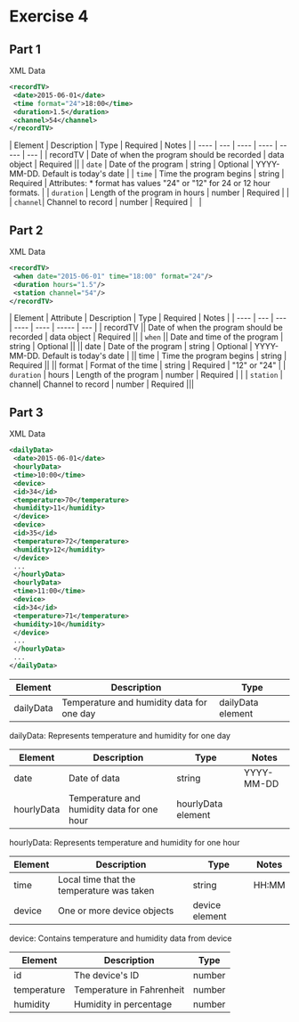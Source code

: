 # Exercise 4

## Part 1

XML Data

```xml
<recordTV>
 <date>2015-06-01</date>
 <time format="24">18:00</time>
 <duration>1.5</duration>
 <channel>54</channel>
</recordTV>
```

| Element | Description | Type | Required | Notes |
| ---- | --- | ---- | ---- | ----- | --- |
| recordTV | Date of when the program should be recorded | data object | Required ||
| `date` | Date of the program | string | Optional | YYYY-MM-DD. Default is today's date |
| `time` | Time the program begins | string | Required | Attributes: * format has values "24" or "12" for 24 or 12 hour formats. |
| `duration` | Length of the program in hours | number | Required | |
| `channel`| Channel to record | number | Required | &nbsp; |

## Part 2

XML Data

```xml
<recordTV>
 <when date="2015-06-01" time="18:00" format="24"/>
 <duration hours="1.5"/>
 <station channel="54"/>
</recordTV>
```

| Element | Attribute | Description | Type | Required | Notes |
| ---- | --- | --- | ---- | ---- | ----- | --- |
| recordTV || Date of when the program should be recorded | data object | Required ||
| `when` || Date and time of the program | string | Optional ||
|| date | Date of the program | string | Optional | YYYY-MM-DD. Default is today's date |
|| time | Time the program begins | string | Required ||
|| format | Format of the time | string | Required | "12" or "24" |
| `duration` | hours | Length of the program | number | Required | |
| `station` | channel| Channel to record | number | Required |||

## Part 3

XML Data

```xml
<dailyData>
 <date>2015-06-01</date>
 <hourlyData>
 <time>10:00</time>
 <device>
 <id>34</id>
 <temperature>70</temperature>
 <humidity>11</humidity>
 </device>
 <device>
 <id>35</id>
 <temperature>72</temperature>
 <humidity>12</humidity>
 </device>
 ...
 </hourlyData>
 <hourlyData>
 <time>11:00</time>
 <device>
 <id>34</id>
 <temperature>71</temperature>
 <humidity>10</humidity>
 </device>
 ...
 </hourlyData>
 ...
</dailyData>
```

| Element | Description | Type |
| ---- | --- | ---- |
| dailyData | Temperature and humidity data for one day | dailyData element |

dailyData: Represents temperature and humidity for one day

| Element | Description | Type | Notes |
| ---- | --- | ---- | --- |
| date | Date of data | string | YYYY-MM-DD |
| hourlyData | Temperature and humidity data for one hour | hourlyData element | &nbsp; |

hourlyData: Represents temperature and humidity for one hour

| Element | Description | Type | Notes |
| ---- | --- | ---- | --- |
| time | Local time that the temperature was taken | string | HH:MM |
| device | One or more device objects | device element | &nbsp;|

device: Contains temperature and humidity data from device

| Element | Description | Type |
| ---- | --- | ---- |
| id | The device's ID | number |
| temperature | Temperature in Fahrenheit | number |
| humidity | Humidity in percentage | number |
